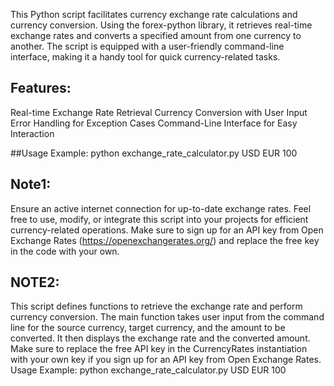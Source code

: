 This Python script facilitates currency exchange rate calculations and currency conversion. Using the forex-python library, it retrieves real-time exchange rates and converts a specified amount from one currency to another. The script is equipped with a user-friendly command-line interface, making it a handy tool for quick currency-related tasks.

## Features:
Real-time Exchange Rate Retrieval
Currency Conversion with User Input
Error Handling for Exception Cases
Command-Line Interface for Easy Interaction

##Usage Example:
python exchange_rate_calculator.py USD EUR 100

## Note1:
Ensure an active internet connection for up-to-date exchange rates.
Feel free to use, modify, or integrate this script into your projects for efficient currency-related operations.
Make sure to sign up for an API key from Open Exchange Rates (https://openexchangerates.org/) and replace the free key in the code with your own.


## NOTE2:
This script defines functions to retrieve the exchange rate and perform currency conversion. The main function takes user input from the command line for the source currency, target currency, and the amount to be converted. It then displays the exchange rate and the converted amount.
Make sure to replace the free API key in the CurrencyRates instantiation with your own key if you sign up for an API key from Open Exchange Rates.
Usage Example: python exchange_rate_calculator.py USD EUR 100




